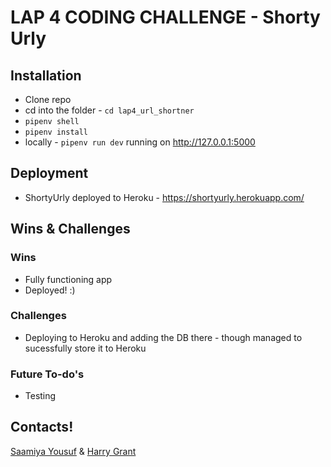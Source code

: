 # LAP 4 CODING CHALLENGE - Shorty Urly

## Installation
* Clone repo
* cd into the folder - `cd lap4_url_shortner`
* `pipenv shell`
* `pipenv install`
* locally - `pipenv run dev` running on http://127.0.0.1:5000 

## Deployment
* ShortyUrly deployed to Heroku - https://shortyurly.herokuapp.com/

## Wins & Challenges

### Wins
* Fully functioning app
* Deployed! :) 

### Challenges
* Deploying to Heroku and adding the DB there - though managed to sucessfully store it to Heroku

### Future To-do's
* Testing

## Contacts!

[Saamiya Yousuf](https://github.com/saamiya96) & 
[Harry Grant](https://github.com/harryg15)
